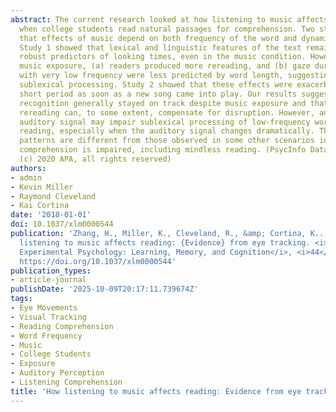 ```yaml
---
abstract: The current research looked at how listening to music affects eye movements
  when college students read natural passages for comprehension. Two studies found
  that effects of music depend on both frequency of the word and dynamics of the music.
  Study 1 showed that lexical and linguistic features of the text remained highly
  robust predictors of looking times, even in the music condition. However, under
  music exposure, (a) readers produced more rereading, and (b) gaze duration on words
  with very low frequency were less predicted by word length, suggesting disrupted
  sublexical processing. Study 2 showed that these effects were exacerbated for a
  short period as soon as a new song came into play. Our results suggested that word
  recognition generally stayed on track despite music exposure and that extensive
  rereading can, to some extent, compensate for disruption. However, an irrelevant
  auditory signal may impair sublexical processing of low-frequency words during first-pass
  reading, especially when the auditory signal changes dramatically. These eye movement
  patterns are different from those observed in some other scenarios in which reading
  comprehension is impaired, including mindless reading. (PsycInfo Database Record
  (c) 2020 APA, all rights reserved)
authors:
- admin
- Kevin Miller
- Raymond Cleveland
- Kai Cortina
date: '2018-01-01'
doi: 10.1037/xlm0000544
publication: 'Zhang, H., Miller, K., Cleveland, R., &amp; Cortina, K.. (2018). How
  listening to music affects reading: {Evidence} from eye tracking. <i>Journal of
  Experimental Psychology: Learning, Memory, and Cognition</i>, <i>44</i>(11), 1778--1791.
  https://doi.org/10.1037/xlm0000544'
publication_types:
- article-journal
publishDate: '2025-10-09T20:17:11.739674Z'
tags:
- Eye Movements
- Visual Tracking
- Reading Comprehension
- Word Frequency
- Music
- College Students
- Exposure
- Auditory Perception
- Listening Comprehension
title: 'How listening to music affects reading: Evidence from eye tracking'
---
```

